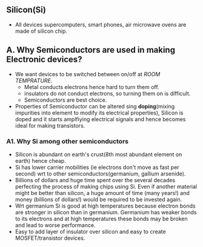 ## Silicon(Si)
- All devices supercomputers, smart phones, air microwave ovens are made of silicon chip.

## A. Why Semiconductors are used in making Electronic devices?
- We want devices to be switched between on/off at *ROOM TEMPRATURE*. 
  - Metal conducts electrons hence hard to turn them off.
  - insulators do not conduct electrons, so turning them on is difficult. 
  - Semiconductors are best choice.
- Properties of Semiconductor can be altered sing **doping**(mixing impurities into element to modify its electrical properties), Silicon is doped and it starts amplfiying electrical signals and hence becomes ideal for making transistors.

### A1. Why Si among other semiconductors
- Silicon is abundant on earth's crust(8th most abundant element on earth) hence cheap.
- Si has lower carrier mobilities (ie electrons don't move as fast per second) wrt to other semiconductors(germanium, gallium arsenide).
- Billions of dollars and huge time spent over the several decades perfecting the process of making chips using Si. Even if another material might be better than silicon, a huge amount of time (many years!) and money (billions of dollars!) would be required to be invested again.
- Wrt germanium Si is good at high temperatures because electron bonds are stronger in silicon than in germanium. Germanium has weaker bonds to its electrons and at high temperatures these bonds may be broken and lead to worse performance.
- Easy to add layer of insulator over silicon and easy to create MOSFET/transistor devices.
